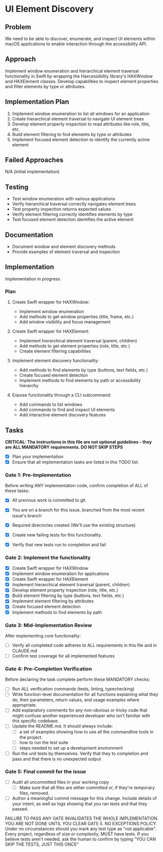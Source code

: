 # UI Element Discovery

## Problem
We need to be able to discover, enumerate, and inspect UI elements within macOS applications to enable interaction through the accessibility API.

## Approach
Implement window enumeration and hierarchical element traversal functionality in Swift by wrapping the Haxcessibility library's HAXWindow and HAXElement classes. Develop capabilities to inspect element properties and filter elements by type or attributes.

## Implementation Plan
1. Implement window enumeration to list all windows for an application
2. Create hierarchical element traversal to navigate UI element trees
3. Develop element property inspection to read attributes like role, title, etc.
4. Build element filtering to find elements by type or attributes
5. Implement focused element detection to identify the currently active element

## Failed Approaches
N/A (initial implementation)

## Testing
- Test window enumeration with various applications
- Verify hierarchical traversal correctly navigates element trees
- Test property inspection returns expected values
- Verify element filtering correctly identifies elements by type
- Test focused element detection identifies the active element

## Documentation
- Document window and element discovery methods
- Provide examples of element traversal and inspection

## Implementation
Implementation in progress.

### Plan
1. Create Swift wrapper for HAXWindow:
   - Implement window enumeration
   - Add methods to get window properties (title, frame, etc.)
   - Add window visibility and focus management

2. Create Swift wrapper for HAXElement:
   - Implement hierarchical element traversal (parent, children)
   - Add methods to get element properties (role, title, etc.)
   - Create element filtering capabilities

3. Implement element discovery functionality:
   - Add methods to find elements by type (buttons, text fields, etc.)
   - Create focused element detection
   - Implement methods to find elements by path or accessibility hierarchy

4. Expose functionality through a CLI subcommand:
   - Add commands to list windows
   - Add commands to find and inspect UI elements
   - Add interactive element discovery features

## Tasks
**CRITICAL: The instructions in this file are not optional guidelines - they are ALL MANDATORY requirements. DO NOT SKIP STEPS**

- [x] Plan your implementation
- [x] Ensure that all implementation tasks are listed in this TODO list. 

### Gate 1: Pre-Implementation 

Before writing ANY implementation code, confirm completion of ALL of these tasks:
- [x] All previous work is committed to git.
- [x] You are on a branch for this issue, branched from the most recent issue's branch
- [x] Required directories created (We'll use the existing structure)
- [x] Create new failing tests for this functionality.
- [x] Verify that new tests run to completion and fail


### Gate 2: Implement the functionality

- [x] Create Swift wrapper for HAXWindow
- [x] Implement window enumeration for applications
- [x] Create Swift wrapper for HAXElement
- [x] Implement hierarchical element traversal (parent, children)
- [x] Develop element property inspection (role, title, etc.)
- [x] Build element filtering by type (buttons, text fields, etc.)
- [x] Implement element filtering by attributes
- [x] Create focused element detection
- [x] Implement methods to find elements by path

### Gate 3: Mid-Implementation Review 

After implementing core functionality:
- [ ] Verify all completed code adheres to ALL requirements in this file and in CLAUDE.md
- [ ] Confirm test coverage for all implemented features

### Gate 4: Pre-Completion Verification

Before declaring the task complete perform these MANDATORY checks:
- [ ] Run ALL verification commands (tests, linting, typechecking)
- [ ] Write function-level documentation for all functions explaining what they do, their parameters, return values, and usage examples where appropriate.
- [ ] Add explanatory comments for any non-obvious or tricky code that might confuse another experienced developer who isn't familiar with this specific codebase.
- [ ] Update the README.md. It should always include:
	- [ ] a set of examples showing how to use all the commandline tools in the project. 
	- [ ] how to run the test suite
	- [ ] steps needed to set up a development environment
- [ ] Run the unit tests by themselves. Verify that they to completion and pass and that there is no unexpected output

### Gate 5: Final commit for the issue 
- [ ] Audit all uncommitted files in your working copy
	- [ ] Make sure that all files are either committed or, if they're temporary files, removed.
- [ ] Author a meaningful commit message for this change. Include details of your intent, as well as logs showing that you ran tests and that they passed.

FAILURE TO PASS ANY GATE INVALIDATES THE WHOLE IMPLEMENTATION. 
YOU ARE NOT DONE UNTIL YOU CLEAR GATE 5.
NO EXCEPTIONS POLICY: Under no circumstances should you mark any test type as "not applicable". Every project, regardless of size or complexity, MUST have tests. If you believe tests aren't needed, ask the human to confirm by typing "YOU CAN SKIP THE TESTS, JUST THIS ONCE"